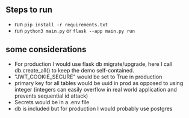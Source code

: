 ## Steps to run 

- run ``pip install -r requirements.txt``
- run ``python3 main.py`` or ``flask --app main.py run``

## some considerations 

- For production I would use flask db migrate/upgrade, here I call db.create_all() to keep the demo self-contained.
- "JWT_COOKIE_SECURE" would be set to True in production
- primary key for all tables would be uuid in prod as opposed to using integer (integers can easily overflow in real world application and prevents sequential id attack)
- Secrets would be in a .env file 
- db is included but for production I would probably use postgres